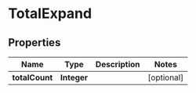 

# TotalExpand


## Properties

Name | Type | Description | Notes
------------ | ------------- | ------------- | -------------
**totalCount** | **Integer** |  |  [optional]



